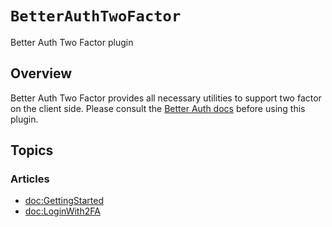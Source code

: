 # ``BetterAuthTwoFactor``

Better Auth Two Factor plugin

## Overview

Better Auth Two Factor provides all necessary utilities to support two factor on the client side. Please consult the [Better Auth docs](https://www.better-auth.com/docs) before using this plugin.

## Topics

### Articles

- <doc:GettingStarted>
- <doc:LoginWith2FA>
